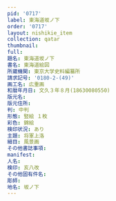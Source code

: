 ```yaml
---
pid: '0717'
label: 東海道坂ノ下
order: '0717'
layout: nishikie_item
collection: qatar
thumbnail: 
full: 
題名: 東海道坂ノ下
書名: 東海道絵図
所蔵機関: 東京大学史料編纂所
請求記号: '0180-2-(49)'
画工名: 広重画
和暦年月日: 文久３年８月(18630080550)
版元名: 
版元住所: 
判: 中判
形態: 竪絵 １枚
彩色: 錦絵
検印状況: あり
主題: 将軍上洛
細目: 風景画
その他書誌事項: 
manifest: 
人名: 
検印: 亥八改
その他固有件名: 
彫師: 
地名: 坂ノ下
---
```

